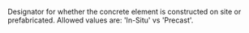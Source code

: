 ﻿Designator for whether the concrete element is constructed on site or prefabricated. Allowed values are: 'In-Situ' vs 'Precast'.
